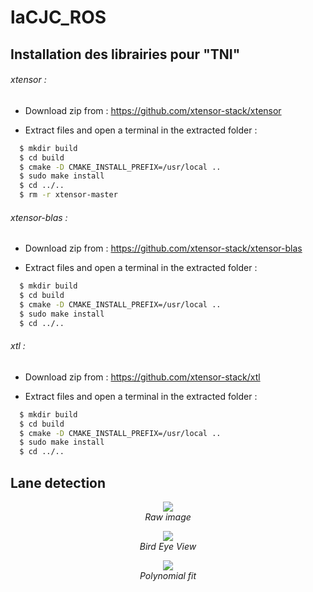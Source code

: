# laCJC_ROS
## Installation des librairies pour "TNI"
###### xtensor : 
 
  * Download zip from : https://github.com/xtensor-stack/xtensor
 
  * Extract files and open a terminal in the extracted folder : 
  ```bash
    $ mkdir build 
    $ cd build
    $ cmake -D CMAKE_INSTALL_PREFIX=/usr/local ..
    $ sudo make install
    $ cd ../..
    $ rm -r xtensor-master
  ```

###### xtensor-blas : 
 
  * Download zip from : https://github.com/xtensor-stack/xtensor-blas
 
  * Extract files and open a terminal in the extracted folder : 
  ```bash
    $ mkdir build 
    $ cd build
    $ cmake -D CMAKE_INSTALL_PREFIX=/usr/local ..
    $ sudo make install
    $ cd ../..
  ```

###### xtl : 
 
  * Download zip from : https://github.com/xtensor-stack/xtl
 
  * Extract files and open a terminal in the extracted folder : 
  ```bash
    $ mkdir build 
    $ cd build
    $ cmake -D CMAKE_INSTALL_PREFIX=/usr/local ..
    $ sudo make install
    $ cd ../..
  ```
## Lane detection


<p align="center">
    <img src="https://github.com/HamidHacene/laCJC_ROS/blob/master/Lane_Detection/data/virageG.png"> <br>
    <em>Raw image</em>
</p>

<p align="center">
    <img src="https://github.com/HamidHacene/laCJC_ROS/blob/master/Lane_Detection/data/BEV.png"> <br>
    <em>Bird Eye View</em>
</p>

<p align="center">
    <img src="https://github.com/HamidHacene/laCJC_ROS/blob/master/Lane_Detection/data/fit.png"> <br>
    <em>Polynomial fit</em>
</p>
